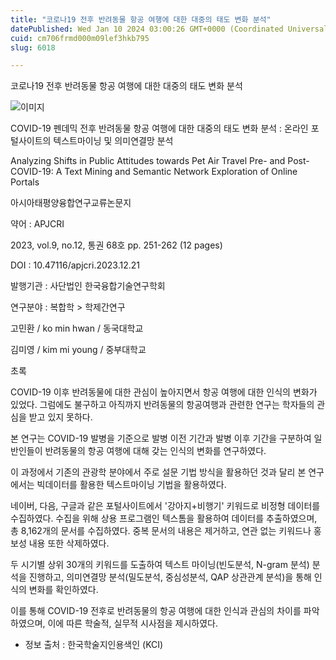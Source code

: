 ```yaml
---
title: "코로나19 전후 반려동물 항공 여행에 대한 대중의 태도 변화 분석"
datePublished: Wed Jan 10 2024 03:00:26 GMT+0000 (Coordinated Universal Time)
cuid: cm706frmd000m09lef3hkb795
slug: 6018

---
```



코로나19 전후 반려동물 항공 여행에 대한 대중의 태도 변화 분석

![이미지](https://cdn.hashnode.com/res/hashnode/image/upload/v1739259898442/1e734769-91b6-4f97-8e2d-239117e237ce.jpeg)

COVID-19 펜데믹 전후 반려동물 항공 여행에 대한 대중의 태도 변화 분석 : 온라인 포털사이트의 텍스트마이닝 및 의미연결망 분석

Analyzing Shifts in Public Attitudes towards Pet Air Travel Pre- and Post-COVID-19: A Text Mining and Semantic Network Exploration of Online Portals

아시아태평양융합연구교류논문지

약어 : APJCRI

2023, vol.9, no.12, 통권 68호 pp. 251-262 (12 pages)

DOI : 10.47116/apjcri.2023.12.21

발행기관 : 사단법인 한국융합기술연구학회

연구분야 : 복합학 > 학제간연구

고민환 / ko min hwan / 동국대학교

김미영 / kim mi young / 중부대학교

초록

COVID-19 이후 반려동물에 대한 관심이 높아지면서 항공 여행에 대한 인식의 변화가 있었다. 그럼에도 불구하고 아직까지 반려동물의 항공여행과 관련한 연구는 학자들의 관심을 받고 있지 못하다.

본 연구는 COVID-19 발병을 기준으로 발병 이전 기간과 발병 이후 기간을 구분하여 일반인들이 반려동물의 항공 여행에 대해 갖는 인식의 변화를 연구하였다.

이 과정에서 기존의 관광학 분야에서 주로 설문 기법 방식을 활용하던 것과 달리 본 연구에서는 빅데이터를 활용한 텍스트마이닝 기법을 활용하였다.

네이버, 다음, 구글과 같은 포털사이트에서 '강아지+비행기' 키워드로 비정형 데이터를 수집하였다. 수집을 위해 상용 프로그램인 텍스톰을 활용하여 데이터를 추출하였으며, 총 8,162개의 문서를 수집하였다. 중복 문서의 내용은 제거하고, 연관 없는 키워드나 홍보성 내용 또한 삭제하였다.

두 시기별 상위 30개의 키워드를 도출하여 텍스트 마이닝(빈도분석, N-gram 분석) 분석을 진행하고, 의미연결망 분석(밀도분석, 중심성분석, QAP 상관관계 분석)을 통해 인식의 변화를 확인하였다.

이를 통해 COVID-19 전후로 반려동물의 항공 여행에 대한 인식과 관심의 차이를 파악하였으며, 이에 따른 학술적, 실무적 시사점을 제시하였다.

* 정보 출처 : 한국학술지인용색인 (KCI)